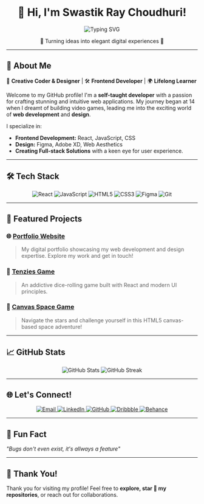 <h1 align="center">👋 Hi, I'm Swastik Ray Choudhuri!</h1>
<p align="center">
  <img src="https://readme-typing-svg.demolab.com?font=Fira+Code&size=22&duration=4000&pause=1000&center=true&vCenter=true&width=435&lines=Frontend+Developer+%26+Designer;Passionate+Web+Innovator;Building+Interactive+Experiences" alt="Typing SVG" />
</p>

<p align="center">
  🌟 Turning ideas into elegant digital experiences 🌟
</p>

---

## 🚀 About Me

🎨 **Creative Coder & Designer** | 🛠️ **Frontend Developer** | 🌍 **Lifelong Learner**

Welcome to my GitHub profile! I'm a **self-taught developer** with a passion for crafting stunning and intuitive web applications. My journey began at 14 when I dreamt of building video games, leading me into the exciting world of **web development** and **design**.  

I specialize in:  
- **Frontend Development:** React, JavaScript, CSS  
- **Design:** Figma, Adobe XD, Web Aesthetics  
- **Creating Full-stack Solutions** with a keen eye for user experience.  

---

## 🛠️ Tech Stack

<div align="center">
  <img src="https://img.shields.io/badge/React-61DAFB?style=for-the-badge&logo=react&logoColor=white" alt="React" />
  <img src="https://img.shields.io/badge/JavaScript-F7DF1E?style=for-the-badge&logo=javascript&logoColor=black" alt="JavaScript" />
  <img src="https://img.shields.io/badge/HTML5-E34F26?style=for-the-badge&logo=html5&logoColor=white" alt="HTML5" />
  <img src="https://img.shields.io/badge/CSS3-1572B6?style=for-the-badge&logo=css3&logoColor=white" alt="CSS3" />
  <img src="https://img.shields.io/badge/Figma-F24E1E?style=for-the-badge&logo=figma&logoColor=white" alt="Figma" />
  <img src="https://img.shields.io/badge/Git-F05032?style=for-the-badge&logo=git&logoColor=white" alt="Git" />
</div>

---

## 📂 Featured Projects

### 🌐 [**Portfolio Website**](https://portfolio-me-one-ruby.vercel.app/)
> My digital portfolio showcasing my web development and design expertise. Explore my work and get in touch!  

### 🎲 [**Tenzies Game**](https://github.com/swazkit/Tenzies-game)
> An addictive dice-rolling game built with React and modern UI principles.  

### 🚀 [**Canvas Space Game**](https://github.com/swazkit/Canvas_game)
> Navigate the stars and challenge yourself in this HTML5 canvas-based space adventure!

---

## 📈 GitHub Stats

<div align="center">
  <img src="https://github-readme-stats.vercel.app/api?username=swazkit&show_icons=true&theme=radical" alt="GitHub Stats" />
  <img src="https://github-readme-streak-stats.herokuapp.com?user=swazkit&theme=radical" alt="GitHub Streak" />
</div>

---

## 🌐 Let's Connect!

<div align="center">
  <a href="mailto:swastikraychoudhuri@gmail.com">
    <img src="https://img.shields.io/badge/Email-EA4335?style=for-the-badge&logo=gmail&logoColor=white" alt="Email" />
  </a>
  <a href="https://linkedin.com/in/swastik-ray-choudhuri">
    <img src="https://img.shields.io/badge/LinkedIn-0077B5?style=for-the-badge&logo=linkedin&logoColor=white" alt="LinkedIn" />
  </a>
  <a href="https://github.com/swazkit">
    <img src="https://img.shields.io/badge/GitHub-181717?style=for-the-badge&logo=github&logoColor=white" alt="GitHub" />
  </a>
  <a href="https://dribbble.com/Swaz002">
    <img src="https://img.shields.io/badge/Dribbble-EA4C89?style=for-the-badge&logo=dribbble&logoColor=white" alt="Dribbble" />
  </a>
  <a href="https://www.behance.net/swaz">
    <img src="https://img.shields.io/badge/Behance-0057FF?style=for-the-badge&logo=behance&logoColor=white" alt="Behance" />
  </a>
</div>

---

## 💬 Fun Fact

_"Bugs don't even exist, it's allways a feature"_ 

---

## 🖤 Thank You!  
Thank you for visiting my profile! Feel free to **explore, star 🌟 my repositories**, or reach out for collaborations.
